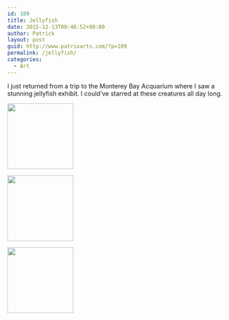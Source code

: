 ```yaml
---
id: 189
title: Jellyfish
date: 2015-12-13T00:46:52+00:00
author: Patrick
layout: post
guid: http://www.patrixarts.com/?p=189
permalink: /jellyfish/
categories:
  - Art
---
```

I just returned from a trip to the Monterey Bay Acquarium where I saw a stunning jellyfish exhibit. I could&#8217;ve starred at these creatures all day long.

<div id='gallery-2' class='gallery galleryid-189 gallery-columns-3 gallery-size-thumbnail'>
  <dl class='gallery-item'>
    <dt class='gallery-icon portrait'>
      <a href='http://www.patrixarts.com/wp-content/uploads/2015/05/VividJelly.jpg'><img width="150" height="150" src="http://www.patrixarts.com/wp-content/uploads/2015/05/VividJelly-150x150.jpg" class="attachment-thumbnail size-thumbnail" alt="" srcset="http://www.patrixarts.com/wp-content/uploads/2015/05/VividJelly-150x150.jpg 150w, http://www.patrixarts.com/wp-content/uploads/2015/05/VividJelly-180x180.jpg 180w, http://www.patrixarts.com/wp-content/uploads/2015/05/VividJelly-300x300.jpg 300w, http://www.patrixarts.com/wp-content/uploads/2015/05/VividJelly-600x600.jpg 600w" sizes="(max-width: 150px) 100vw, 150px" /></a>
    </dt>
  </dl>
  
  <dl class='gallery-item'>
    <dt class='gallery-icon landscape'>
      <a href='http://www.patrixarts.com/wp-content/uploads/2015/05/Jelly-1.jpg'><img width="150" height="150" src="http://www.patrixarts.com/wp-content/uploads/2015/05/Jelly-1-150x150.jpg" class="attachment-thumbnail size-thumbnail" alt="" srcset="http://www.patrixarts.com/wp-content/uploads/2015/05/Jelly-1-150x150.jpg 150w, http://www.patrixarts.com/wp-content/uploads/2015/05/Jelly-1-180x180.jpg 180w, http://www.patrixarts.com/wp-content/uploads/2015/05/Jelly-1-300x300.jpg 300w, http://www.patrixarts.com/wp-content/uploads/2015/05/Jelly-1-600x600.jpg 600w" sizes="(max-width: 150px) 100vw, 150px" /></a>
    </dt>
  </dl>
  
  <dl class='gallery-item'>
    <dt class='gallery-icon landscape'>
      <a href='http://www.patrixarts.com/wp-content/uploads/2015/05/fish.png'><img width="150" height="150" src="http://www.patrixarts.com/wp-content/uploads/2015/05/fish-150x150.png" class="attachment-thumbnail size-thumbnail" alt="" srcset="http://www.patrixarts.com/wp-content/uploads/2015/05/fish-150x150.png 150w, http://www.patrixarts.com/wp-content/uploads/2015/05/fish-180x180.png 180w, http://www.patrixarts.com/wp-content/uploads/2015/05/fish-300x300.png 300w, http://www.patrixarts.com/wp-content/uploads/2015/05/fish-600x600.png 600w" sizes="(max-width: 150px) 100vw, 150px" /></a>
    </dt>
  </dl>
  
  <br style="clear: both" />
</div>